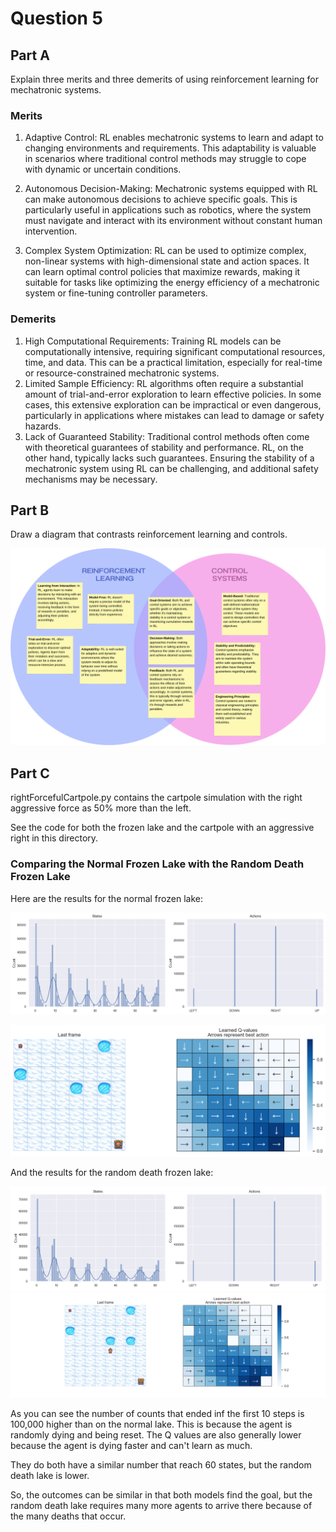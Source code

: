 # Question 5

## Part A

Explain three merits and three demerits of using reinforcement learning for mechatronic systems.

### Merits

1. Adaptive Control: RL enables mechatronic systems to learn and adapt to changing environments and requirements. This adaptability is valuable in scenarios where traditional control methods may struggle to cope with dynamic or uncertain conditions.

2. Autonomous Decision-Making: Mechatronic systems equipped with RL can make autonomous decisions to achieve specific goals. This is particularly useful in applications such as robotics, where the system must navigate and interact with its environment without constant human intervention.

3. Complex System Optimization: RL can be used to optimize complex, non-linear systems with high-dimensional state and action spaces. It can learn optimal control policies that maximize rewards, making it suitable for tasks like optimizing the energy efficiency of a mechatronic system or fine-tuning controller parameters.

### Demerits

1. High Computational Requirements: Training RL models can be computationally intensive, requiring significant computational resources, time, and data. This can be a practical limitation, especially for real-time or resource-constrained mechatronic systems.
2. Limited Sample Efficiency: RL algorithms often require a substantial amount of trial-and-error exploration to learn effective policies. In some cases, this extensive exploration can be impractical or even dangerous, particularly in applications where mistakes can lead to damage or safety hazards.
3. Lack of Guaranteed Stability: Traditional control methods often come with theoretical guarantees of stability and performance. RL, on the other hand, typically lacks such guarantees. Ensuring the stability of a mechatronic system using RL can be challenging, and additional safety mechanisms may be necessary.

## Part B

Draw a diagram that contrasts reinforcement learning and controls.

![RL vs Controls](./images/Reinforcement_control_comparison.png)

## Part C

rightForcefulCartpole.py contains the cartpole simulation with the right aggressive force as 50% more than the left.

See the code for both the frozen lake and the cartpole with an aggressive right in this directory.

### Comparing the Normal Frozen Lake with the Random Death Frozen Lake

Here are the results for the normal frozen lake:

![Normal Lake Results](./images/frozenlake_states_actions_distrib_8x8.png)

![Normal Lake Map](./images/frozenlake_q_values_8x8.png)

And the results for the random death frozen lake:

![Random Death Lake Results](./images/random_death_frozenlake_states_actions_distrib_8x8.png)
![Random Death Lake Map](./images/random_death_map.png)

As you can see the number of counts that ended inf the first 10 steps is 100,000 higher than on the normal lake. This is because the agent is randomly dying and being reset. The Q values are also generally lower because the agent is dying faster and can't learn as much.

They do both have a similar number that reach 60 states, but the random death lake is lower.

So, the outcomes can be similar in that both models find the goal, but the random death lake requires many more agents to arrive there because of the many deaths that occur.
